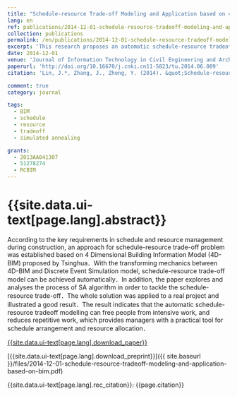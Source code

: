 ```yaml
---
title: "Schedule-resource Trade-off Modeling and Application based on 4D-BIM"
lang: en
ref: publications/2014-12-01-schedule-resource-tradeoff-modeling-and-application-based-on-bim
collection: publications
permalink: /en/publications/2014-12-01-schedule-resource-tradeoff-modeling-and-application-based-on-bim
excerpt: 'This research proposes an automatic schedule-resource tradeoff modeling and simulation approach for construction, which could avoid rework and improve work efficiency'
date: 2014-12-01
venue: 'Journal of Information Technology in Civil Engineering and Architecture'
paperurl: 'http://doi.org/10.16670/j.cnki.cn11-5823/tu.2014.06.009'
citation: 'Lin, J.*, Zhang, J., Zhong, Y. (2014). &quot;Schedule-resource Trade-off Modeling and Application based on 4D-BIM&quot; <i>Journal of Information Technology in Civil Engineering and Architecture</i>. 6(6): 44-49. doi: 10.16670/j.cnki.cn11-5823/tu.2014.06.009 (in Chinese)'

comment: true
category: journal

tags: 
  - BIM
  - schedule
  - resource
  - tradeoff
  - simulated annealing

grants:
  - 2013AA041307
  - 51278274
  - RCBIM
---
```



{{site.data.ui-text[page.lang].abstract}}
====

According to the key requirements in schedule and resource management during construction, an approach for schedule-resource trade-off problem was established based on 4 Dimensional Building Information Model (4D-BIM) proposed by Tsinghua．With the transforming mechanics between 4D-BIM and Discrete Event Simulation model, schedule-resource trade-off model can be achieved automatically．In addition, the paper explores and analyses the process of SA algorithm in order to tackle the schedule-resource trade-off．The whole solution was applied to a real project and illustrated a good result．The result indicates that the automatic schedule-resource tradeoff modelling can free people from intensive work, and reduces repetitive work, which provides managers with a practical tool for schedule arrangement and resource allocation．

[{{site.data.ui-text[page.lang].download_paper}}](http://doi.org/10.16670/j.cnki.cn11-5823/tu.2014.06.009)

[{{site.data.ui-text[page.lang].download_preprint}}]({{ site.baseurl }}/files/2014-12-01-schedule-resource-tradeoff-modeling-and-application-based-on-bim.pdf)

{{site.data.ui-text[page.lang].rec_citation}}: {{page.citation}}